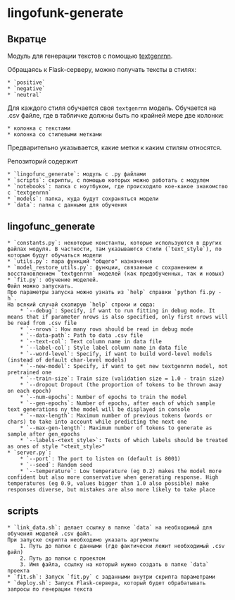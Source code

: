 # lingofunk-generate

## Вкратце

Модуль для генерации текстов с помощью [textgenrnn](https://github.com/minimaxir/textgenrnn).

Обращаясь к Flask-серверу, можно получать тексты в стилях:

    * `positive`
    * `negative`
    * `neutral`

Для каждого стиля обучается своя `textgenrnn` модель.
Обучается на .csv файле, где в табличке должны быть по крайней мере две колонки:

    * колонка с текстами
    * колонка со стилевыми метками

Предварительно указывается, какие метки к каким стилям относятся.

Репозиторий содержит

    * `lingofunc_generate`: модуль с .py файлами
    * `scripts`: скрипты, с помощью которых можно работать с модулем
    * `notebooks`: папка с ноутбуком, где происходило кое-какое знакомство с `textgenrnn`
    * `models`: папка, куда будут сохраняться модели
    * `data`: папка с данными для обучения

## lingofunc_generate

    * `constants.py`: некоторые константы, которые используются в других файлах модуля. В частности, там указываются стили (`text_style`), по которым будут обучаться модели
    * `utils.py`: пара функций "общего" назначения
    * `model_restore_utils.py`: функции, связанные с сохранением и восстановлением `textgenrnn` моделей (как предобученных, так и новых)
    * `fit.py`: обучение моделей.
    Файл можно запускать.
    Про параметры запуска можно узнать из `help` справки `python fi.py -h`.
    На всякий случай скопирую `help` строки и сюда:
        * `--debug`: Specify, if want to run fitting in debug mode. It means that if parameter nrows is also specified, only first nrows will be read from .csv file
        * `--nrows`: How many rows should be read in debug mode
        * `--data-path`: Path to data .csv file
        * `--text-col`: Text column name in data file
        * `--label-col`: Style label column name in data file
        * `--word-level`: Specify, if want to build word-level models (instead of default char-level models)
        * `--new-model`: Specify, if want to get new textgenrnn model, not pretrained one
        * `--train-size`: Train size (validation size = 1.0 - train size)
        * `--dropout Dropout (the proportion of tokens to be thrown away on each epoch)
        * `--num-epochs`: Number of epochs to train the model
        * `--gen-epochs`: Number of epochs, after each of which sample text generations ny the model will be displayed in console
        * `--max-length`: Maximum number of previous tokens (words or chars) to take into account while predicting the next one
        * `--max-gen-length`: Maximum number of tokens to generate as sample after gen_epochs
        * `--labels-<text_style>`: Texts of which labels should be treated as ones of style "<text_style>"
    * `server.py`:
        * `--port`: The port to listen on (default is 8001)
        * `--seed`: Random seed
        * `--temperature`: Low temperature (eg 0.2) makes the model more confident but also more conservative when generating response. High temperatures (eg 0.9, values bigger than 1.0 also possible) make responses diverse, but mistakes are also more likely to take place

## scripts

    * `link_data.sh`: делает ссылку в папке `data` на необходимый для обучения моделей .csv файл.
    При запуске скрипта необходимо указать аргументы
        1. Путь до папки с данными (где фактически лежит необходимый .csv файл)
        2. Путь до папки с проектом
        3. Имя файла, ссылку на который нужно создать в папке `data` проекта
    * `fit.sh`: Запуск `fit.py` с заданными внутри скрипта параметрами
    * `deploy.sh`: Запуск Flask-сервера, который будет обрабатывать запросы по генерации текста